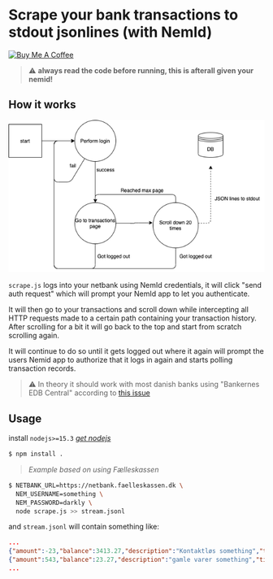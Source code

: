 # Scrape your bank transactions to stdout jsonlines (with NemId)

<a href="https://www.buymeacoffee.com/sloev" target="_blank"><img src="https://cdn.buymeacoffee.com/buttons/default-pink.png" alt="Buy Me A Coffee" height="51px" width="217px"></a>

> :warning: **always read the code before running, this is afterall given your nemid!**

## How it works

![diagram](/metadata/diagram.png)

`scrape.js` logs into your netbank using NemId credentials, it will click "send auth request" which will prompt your NemId app to let you authenticate.

It will then go to your transactions and scroll down while intercepting all HTTP requests made to a certain path containing your transaction history. After scrolling for a bit it will go back to the top and start from scratch scrolling again.

It will continue to do so until it gets logged out where it again will prompt the users Nemid app to authorize that it logs in again and starts polling transaction records.

> :warning: In theory it should work with most danish banks using "Bankernes EDB Central" according to [this issue](https://github.com/bank2ynab/bank2ynab/issues/219)

## Usage

install `nodejs>=15.3` *[get nodejs](https://nodejs.org/en/)*

```bash
$ npm install .
```

> *Example based on using Fælleskassen*

```bash
$ NETBANK_URL=https://netbank.faelleskassen.dk \
  NEM_USERNAME=something \
  NEM_PASSWORD=darkly \
  node scrape.js >> stream.jsonl
```

and `stream.jsonl` will contain something like:

```json
...
{"amount":-23,"balance":3413.27,"description":"Kontaktløs something","timestamp":"2016-10-02T04:43:26.348622+01:00","id":"BR-adsfsdafdfdasdfas"}
{"amount":543,"balance":23.27,"description":"gamle varer something","timestamp":"2017-10-02T04:43:26.348622+01:00","id":"BR-asdfasfvasghsghsd"}
...
```